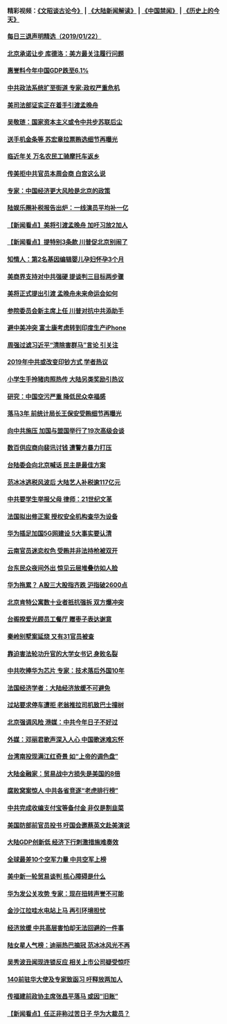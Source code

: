 #### 精彩视频：[《文昭谈古论今》](https://github.com/gfw-breaker/wenzhao/blob/master/README.md?t=01230330) | [《大陆新闻解读》](https://github.com/gfw-breaker/ntdtv-comedy/blob/master/README.md?t=01230330) | [《中国禁闻》](https://github.com/gfw-breaker/ntdtv-news/blob/master/README.md?t=01230330) | [《历史上的今天》](https://github.com/gfw-breaker/today-in-history/blob/master/README.md?t=01230330) 


#### [每日三退声明精选（2019/01/22）](../pages/nsc413/n10995271.md?t=01230330) 

#### [北京承诺让步 库德洛：美方最关注履行问题](../pages/nsc413/n10995077.md?t=01230330) 

#### [惠誉料今年中国GDP跌至6.1%](../pages/nsc413/n10995185.md?t=01230330) 

#### [中共政法系统扩至街道 专家:政权严重危机](../pages/nsc413/n10994697.md?t=01230330) 

#### [美司法部证实正在着手引渡孟晚舟](../pages/nsc413/n10994658.md?t=01230330) 

#### [吴敬琏：国家资本主义或令中共步苏联后尘](../pages/nsc413/n10994933.md?t=01230330) 

#### [送手机金条等 苏宏章拉票贿选细节再曝光](../pages/nsc413/n10994917.md?t=01230330) 

#### [临近年关 万名农民工骑摩托车返乡](../pages/nsc413/n10994836.md?t=01230330) 

#### [传美拒中共官员本周会商 白宫这么说](../pages/nsc413/n10994793.md?t=01230330) 

#### [专家：中国经济更大风险是北京的政策](../pages/nsc413/n10994703.md?t=01230330) 

#### [陆娱乐圈补税报告出炉：一线演员平均补一亿](../pages/nsc413/n10994667.md?t=01230330) 

#### [【新闻看点】美将引渡孟晚舟 加吁习放2加人](../pages/nsc413/n10994437.md?t=01230330) 

#### [【新闻看点】提特别3条款 川普促北京别闹了](../pages/nsc413/n10994438.md?t=01230330) 

#### [知情人：第2名基因编辑婴儿孕妇怀孕3个月](../pages/nsc413/n10994623.md?t=01230330) 

#### [美商界支持对中共强硬 提谈判三目标两步骤](../pages/nsc413/n10994389.md?t=01230330) 

#### [美将正式提出引渡 孟晚舟未来命运会如何](../pages/nsc413/n10994576.md?t=01230330) 

#### [参院委员会新主席上任 川普对抗中共添助手](../pages/nsc413/n10994600.md?t=01230330) 

#### [避中美冲突 富士康考虑转到印度生产iPhone](../pages/nsc413/n10994549.md?t=01230330) 

#### [周强过滤习近平“清除害群马”言论 引关注](../pages/nsc413/n10994208.md?t=01230330) 

#### [2019年中共或改变印钞方式 学者热议](../pages/nsc413/n10994285.md?t=01230330) 

#### [小学生手拎猪肉照热传 大陆另类奖励引热议](../pages/nsc413/n10994417.md?t=01230330) 

#### [研究：中国空污严重 降低民众幸福感](../pages/nsc413/n10994212.md?t=01230330) 

#### [落马3年 前统计局长王保安受贿细节再曝光](../pages/nsc413/n10994292.md?t=01230330) 

#### [向中共施压 加国与盟国举行了19次高级会谈](../pages/nsc413/n10994299.md?t=01230330) 

#### [数百供应商向裴讯讨钱 遭警方暴力打压](../pages/nsc413/n10992283.md?t=01230330) 


#### [台陆委会向北京喊话 民主是最佳方案](../pages/nsc413/n10993786.md?t=01230330) 

#### [范冰冰逃税风波后 大陆艺人补税逾117亿元](../pages/nsc413/n10994164.md?t=01230330) 

#### [中共要学生举报父母 律师：21世纪文革](../pages/nsc413/n10994044.md?t=01230330) 

#### [法国拟出修正案 授权安全机构查华为设备](../pages/nsc413/n10993863.md?t=01230330) 

#### [华为插足加国5G网建设 5大事实要认清](../pages/nsc413/n10994149.md?t=01230330) 

#### [云南官员迷恋权色 受贿并非法持枪被双开](../pages/nsc413/n10993602.md?t=01230330) 

#### [台东民众夜间外出 惊见云层堆叠彷如人脸](../pages/nsc413/n10993794.md?t=01230330) 

#### [华为拖累？ A股三大股指齐跌 沪指破2600点](../pages/nsc413/n10993524.md?t=01230330) 

#### [北京肯特公寓数十业者扺抗强拆 双方爆冲突](../pages/nsc413/n10993036.md?t=01230330) 

#### [台阁揆爱光顾员工餐厅 赠枣子表达谢意](../pages/nsc413/n10993679.md?t=01230330) 

#### [秦岭别墅案延烧 又有31官员被查](../pages/nsc413/n10993453.md?t=01230330) 

#### [靠迫害法轮功升官的大学女书记 身败名裂](../pages/nsc413/n10991893.md?t=01230330) 

#### [中共吹捧华为芯片 专家：技术落后外国10年](../pages/nsc413/n10993541.md?t=01230330) 

#### [法国经济学者：大陆经济放缓不可避免](../pages/nsc413/n10993077.md?t=01230330) 

#### [过站要求停车遭拒 老翁推拉司机致巴士撞树](../pages/nsc413/n10992921.md?t=01230330) 

#### [北京强调风险 港媒：中共今年日子不好过](../pages/nsc413/n10993034.md?t=01230330) 

#### [外媒：邓丽君歌声深入人心 中国歌迷难忘怀](../pages/nsc413/n10993243.md?t=01230330) 

#### [台湾南投现满江红奇景 如“上帝的调色盘”](../pages/nsc413/n10992077.md?t=01230330) 

#### [大陆金融家：贸易战中方损失是美国的8倍](../pages/nsc413/n10992582.md?t=01230330) 

#### [腐败窝案惊人 中共各省竞逐“老虎排行榜”](../pages/nsc413/n10991781.md?t=01230330) 

#### [中共完成收编支付宝等备付金 非仅是割韭菜](../pages/nsc413/n10992596.md?t=01230330) 

#### [美国防部前官员投书 吁国会邀蔡英文赴美演说](../pages/nsc413/n10992789.md?t=01230330) 

#### [大陆GDP创新低 经济下行刺激措施难奏效](../pages/nsc413/n10992648.md?t=01230330) 

#### [全球最差10个空军力量 中共空军上榜](../pages/nsc413/n10992493.md?t=01230330) 

#### [美中新一轮贸易谈判 核心障碍是什么](../pages/nsc413/n10991931.md?t=01230330) 

#### [华为发公关攻势 专家：现在扭转声誉不可能](../pages/nsc413/n10992293.md?t=01230330) 

#### [金沙江拉哇水电站上马 再引环境担忧](../pages/nsc413/n10992206.md?t=01230330) 

#### [经济放缓 中共高层害怕却无法回避的一件事](../pages/nsc413/n10992234.md?t=01230330) 

#### [陆女星人气榜：迪丽热巴摘冠 范冰冰风光不再](../pages/nsc413/n10992104.md?t=01230330) 

#### [吴秀波丑闻现连锁反应 相关上市公司疑受惊吓](../pages/nsc413/n10992262.md?t=01230330) 

#### [140前驻华大使及专家致函习 吁释放两加人](../pages/nsc413/n10992390.md?t=01230330) 

#### [传福建前政协主席张昌平落马 或因“旧账”](../pages/nsc413/n10992333.md?t=01230330) 

#### [【新闻看点】任正非称过苦日子 华为大裁员？](../pages/nsc413/n10992080.md?t=01230330) 

